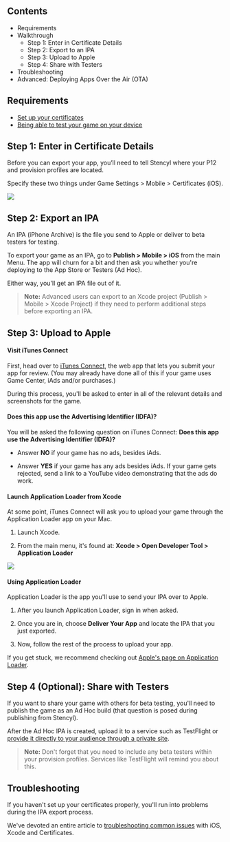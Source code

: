 ## Contents

* Requirements
* Walkthrough
  * Step 1: Enter in Certificate Details
  * Step 2: Export to an IPA
  * Step 3: Upload to Apple
  * Step 4: Share with Testers
* Troubleshooting
* Advanced: Deploying Apps Over the Air (OTA)
 

## Requirements

* [Set up your certificates](http://www.stencyl.com/help/view/ios-certificates-guide)
* [Being able to test your game on your device](http://www.stencyl.com/help/view/ios-getting-started)
 

## Step 1: Enter in Certificate Details

Before you can export your app, you’ll need to tell Stencyl where your P12 and provision profiles are located.

Specify these two things under Game Settings > Mobile > Certificates (iOS).

![](http://static.stencyl.com/help/images/ios-primer2-6.png)


## Step 2: Export an IPA

An IPA (iPhone Archive) is the file you send to Apple or deliver to beta testers for testing. 

To export your game as an IPA, go to **Publish > Mobile > iOS** from the main Menu. The app will churn for a bit and then ask you whether you're deploying to the App Store or Testers (Ad Hoc).

Either way, you'll get an IPA file out of it.

> **Note:** Advanced users can export to an Xcode project (Publish > Mobile > Xcode Project) if they need to perform additional steps before exporting an IPA.
 

## Step 3: Upload to Apple


#### Visit iTunes Connect

First, head over to [iTunes Connect](https://itunesconnect.apple.com), the web app that lets you submit your app for review. (You may already have done all of this if your game uses Game Center, iAds and/or purchases.)

During this process, you'll be asked to enter in all of the relevant details and screenshots for the game.

#### Does this app use the Advertising Identifier (IDFA)?

You will be asked the following question on iTunes Connect: **Does this app use the Advertising Identifier (IDFA)?**

* Answer **NO** if your game has no ads, besides iAds.

* Answer **YES** if your game has any ads besides iAds. If your game gets rejected, send a link to a YouTube video demonstrating that the ads do work.

#### Launch Application Loader from Xcode

At some point, iTunes Connect will ask you to upload your game through the Application Loader app on your Mac.

1) Launch Xcode.

2) From the main menu, it's found at: **Xcode > Open Developer Tool > Application Loader**

![](http://static.stencyl.com/pedia2/ch11/app-loader2.png)

#### Using Application Loader

Application Loader is the app you'll use to send your IPA over to Apple.

1) After you launch Application Loader, sign in when asked.

2) Once you are in, choose **Deliver Your App** and locate the IPA that you just exported.

3) Now, follow the rest of the process to upload your app.

If you get stuck, we recommend checking out [Apple's page on Application Loader](http://developer.apple.com/library/ios/#documentation/LanguagesUtilities/Conceptual/iTunesConnect_Guide/9_UsingApplicationLoader/UsingApplicationLoader.html).


## Step 4 (Optional): Share with Testers

If you want to share your game with others for beta testing, you'll need to publish the game as an Ad Hoc build (that question is posed during publishing from Stencyl). 

After the Ad Hoc IPA is created, upload it to a service such as TestFlight or [provide it directly to your audience through a private site](https://github.com/Stencyl/stencylpedia/blob/master/chapter-11/ota.md).

> **Note:** Don't forget that you need to include any beta testers within your provision profiles. Services like TestFlight will remind you about this.
 

## Troubleshooting

If you haven't set up your certificates properly, you'll run into problems during the IPA export process.

We've devoted an entire article to [troubleshooting common issues](http://www.stencyl.com/help/view/ios-certificates-guide) with iOS, Xcode and Certificates.
